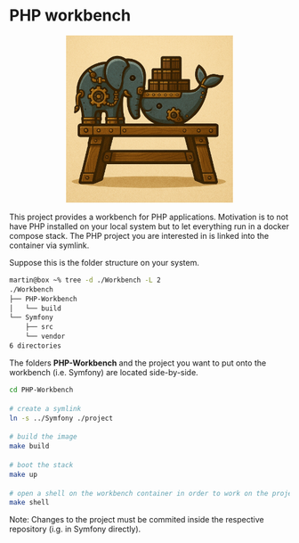 # PHP workbench

<p align="center">
  <img src="./assets/logo.png" alt="Projektlogo" width="300"/>
</p>

This project provides a workbench for PHP applications.
Motivation is to not have PHP installed on your local system but to let everything run in a docker compose stack.
The PHP project you are interested in is linked into the container via symlink.

Suppose this is the folder structure on your system.

~~~bash
martin@box ~% tree -d ./Workbench -L 2
./Workbench
├── PHP-Workbench
│   └── build
└── Symfony
    ├── src
    └── vendor
6 directories
~~~

The folders **PHP-Workbench** and the project you want to put onto the workbench (i.e. Symfony) are located side-by-side.

~~~bash
cd PHP-Workbench

# create a symlink
ln -s ../Symfony ./project

# build the image
make build

# boot the stack
make up

# open a shell on the workbench container in order to work on the project code base
make shell
~~~

Note: Changes to the project must be commited inside the respective repository (i.g. in Symfony directly).